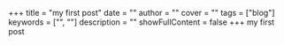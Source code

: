 +++
title = "my first post"
date = ""
author = ""
cover = ""
tags = ["blog"]
keywords = ["", ""]
description = ""
showFullContent = false
+++
my first post
